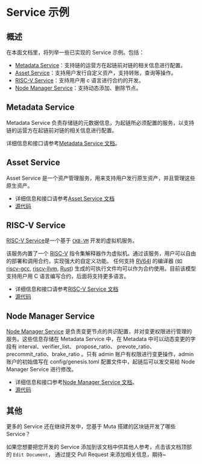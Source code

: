 # Service 示例

## 概述

在本面文档里，将列举一些已实现的 Service 示例。包括：

* [Metadata Service](https://github.com/nervosnetwork/muta/tree/master/built-in-services/metadata)：支持链的运营方在起链前对链的相关信息进行配置。
* [Asset Service](https://github.com/nervosnetwork/muta/tree/master/built-in-services/asset)：支持用户发行自定义资产，支持转账，查询等操作。
* [RISC-V Service](https://github.com/HuobiGroup/huobi-chain/tree/master/services/riscv)：支持用户用 c 语言进行合约的开发。
* [Node Manager Service](https://github.com/HuobiGroup/huobi-chain/tree/master/services/node_manager)：支持动态添加、删除节点。

## Metadata Service

Metadata Service 负责存储链的元数据信息，为起链所必须配置的服务，以支持链的运营方在起链前对链的相关信息进行配置。

详细信息和接口请参考[Metadata Service 文档](./buildin_service)。

## Asset Service

Asset Service 是一个资产管理服务，用来支持用户发行原生资产，并且管理这些原生资产。

* 详细信息和接口请参考[Asset Service 文档](./buildin_service)
* [源代码](https://github.com/nervosnetwork/muta/tree/master/built-in-services/asset)

## RISC-V Service

[RISC-V Service](https://huobigroup.github.io/huobi-chain/#/riscv_service)是一个基于 [`CKB-VM`](https://github.com/nervosnetwork/ckb-vm) 开发的虚拟机服务。

该服务内置了一个 [RISC-V](https://riscv.org/) 指令集解释器作为虚拟机。通过该服务，用户可以自由的部署和调用合约，实现强大的自定义功能。
任何支持 [RV64I]((https://riscv.org/specifications/)) 的编译器 (如 [riscv-gcc](https://github.com/riscv/riscv-gcc), [riscv-llvm](https://github.com/lowRISC/riscv-llvm), [Rust](https://github.com/rust-embedded/wg/issues/218)) 生成的可执行文件均可以作为合约使用。目前该模型支持用户用 C 语言编写合约，后面将支持更多语言。

* 详细信息和接口请参考[RISC-V Service 文档](https://huobigroup.github.io/huobi-chain/#/riscv_service)
* [源代码](https://github.com/HuobiGroup/huobi-chain/tree/master/services/riscv)

## Node Manager Service

[Node Manager Service](https://huobigroup.github.io/huobi-chain/#/node_manager_service) 是负责变更节点的共识配置，并对变更权限进行管理的服务。这些信息存储在 Metadata Service 中，在 Metadata 中可以动态变更的字段有 interval、verifier_list、 propose_ratio、 prevote_ratio、precommit_ratio、brake_ratio 。只有 admin 账户有权限进行变更操作，admin 账户的初始值写在 config/genesis.toml 配置文件中，起链后可以发交易给 Node Manager Service 进行修改。

* 详细信息和接口参考[Node Manager Service 文档](https://huobigroup.github.io/huobi-chain/#/node_manager_service)。
* [源代码](https://github.com/HuobiGroup/huobi-chain/tree/master/services/node_manager)

## 其他

更多的 Service 还在继续开发中，您基于 Muta 搭建的区块链开发了哪些 Service？

如果您想要把您开发的 Service 添加到该文档中供其他人参考，点击该文档顶部的 `Edit Document`， 通过提交 Pull Request 来添加相关信息，期待~